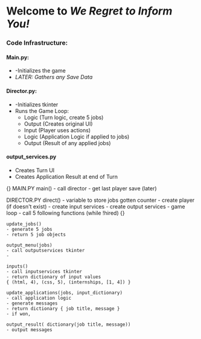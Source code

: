 <h1>Welcome to <i>We Regret to Inform You!</i></h1>


<h3>Code Infrastructure:</h3>


<h4>Main.py:</h4>
<ul>
  <li>-Initializes the game</li>
  <li><i>LATER: Gathers any Save Data</i></li>
</ul>


<h4>Director.py:</h4>
<ul>
  <li>-Initializes tkinter</li>
  <li>Runs the Game Loop:
    <ul>
      <li>Logic (Turn logic, create 5 jobs)</li>
      <li>Output (Creates original UI)</li>
      <li>Input (Player uses actions)</li>
      <li>Logic (Application Logic if applied to jobs)</li>
      <li>Output (Result of any applied jobs)</li>
    </ul>
  </li>
</ul>

<h4>output_services.py</h4>
<ul>
  <li>Creates Turn UI</li>
  <li>Creates Application Result at end of Turn</li>
</ul>
{}
MAIN.PY
	main()
	- call director
	- get last player save (later)

DIRECTOR.PY
	direct()
	- variable to store jobs gotten counter
	- create player (if doesn't exist)
	- create input services
	- create output services
	- game loop - call 5 following functions (while !hired) {}

	update_jobs()
	- generate 5 jobs
	- return 5 job objects

	output_menu(jobs)
	- call outputservices tkinter
	-

	inputs()
	- call inputservices tkinter
	- return dictionary of input values
	{ (html, 4), (css, 5), (internships, [1, 4]) }

	update_applications(jobs, input_dictionary)
	- call application logic
	- generate messages
	- return dictionary { job title, message }
	- if won, 

	output_result( dictionary(job title, message))
	- output messages